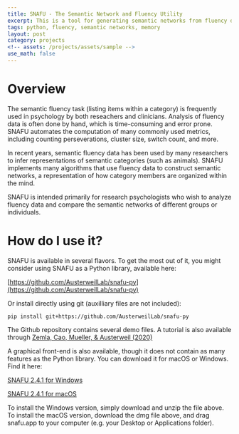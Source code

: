```yaml
---
title: SNAFU - The Semantic Network and Fluency Utility
excerpt: This is a tool for generating semantic networks from fluency data
tags: python, fluency, semantic networks, memory
layout: post
category: projects
<!-- assets: /projects/assets/sample -->
use_math: false
---
```


# Overview

The semantic fluency task (listing items within a category) is frequently used
in psychology by both reseachers and clinicians. Analysis of fluency
data is often done by hand, which is time-consuming and error prone. SNAFU
automates the computation of many commonly used metrics, including counting
perseverations, cluster size, switch count, and more.

In recent years, semantic fluency data has been used by many researchers to
infer representations of semantic categories (such as animals). SNAFU
implements many algorithms that use fluency data to construct semantic
networks, a representation of how category members are organized within the
mind. 

SNAFU is intended primarily for research psychologists who wish to analyze
fluency data and compare the semantic networks of different groups or
individuals.

# How do I use it?

SNAFU is available in several flavors. To get the most out of it, you might consider
using SNAFU as a Python library, available here:

[https://github.com/AusterweilLab/snafu-py](https://github.com/AusterweilLab/snafu-py)

Or install directly using git (auxilliary files are not included):

`pip install git+https://github.com/AusterweilLab/snafu-py`


The Github repository contains several demo files. A tutorial is also available
through [Zemla, Cao, Mueller, & Austerweil
(2020)](http://alab.psych.wisc.edu/papers/files/Zemla2020.pdf)

A graphical front-end is also available, though it does not contain as many
features as the Python library. You can download it for macOS or Windows. Find
it here:

[SNAFU 2.4.1 for Windows](https://alab.psych.wisc.edu/snafu/snafu-2.4.1-win-x64.zip)

[SNAFU 2.4.1 for macOS](https://alab.psych.wisc.edu/snafu/snafu-2.4.1-mac-x64.dmg)

To install the Windows version, simply download and unzip the file above. To
install the macOS version, download the dmg file above, and drag snafu.app to your
computer (e.g. your Desktop or Applications folder).
